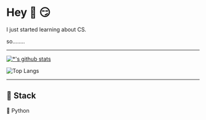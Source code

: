 

# Hey 👋 :smirk:

I just started learning about CS. 

so........

---

[![*'s github stats](https://github-readme-stats.vercel.app/api?username=johndoekim)](https://github.com/johndoekim)


![Top Langs](https://github-readme-stats.vercel.app/api/top-langs/?username=johndoekim&layout=compact&theme=graywhite)


---


## 🔨 Stack 

🐍 Python


